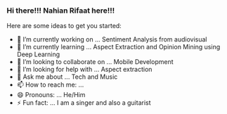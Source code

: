 ### Hi there!!! Nahian Rifaat here!!!

<!--
**NahianAlindo/NahianAlindo** is a ✨ _special_ ✨ repository because its `README.md` (this file) appears on your GitHub profile.
-->
Here are some ideas to get you started:

- 🔭 I’m currently working on ... Sentiment Analysis from audiovisual
- 🌱 I’m currently learning ... Aspect Extraction and Opinion Mining using Deep Learning
- 👯 I’m looking to collaborate on ... Mobile Development
- 🤔 I’m looking for help with ... Aspect extraction
- 💬 Ask me about ... Tech and Music
- 📫 How to reach me: ... 
- 😄 Pronouns: ... He/Him
- ⚡ Fun fact: ... I am a singer and also a guitarist

